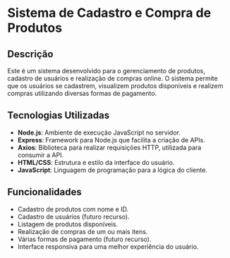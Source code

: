 # Sistema de Cadastro e Compra de Produtos

## Descrição

Este é um sistema desenvolvido para o gerenciamento de produtos, cadastro de usuários e realização de compras online. O sistema permite que os usuários se cadastrem, visualizem produtos disponíveis e realizem compras utilizando diversas formas de pagamento.

## Tecnologias Utilizadas

- **Node.js**: Ambiente de execução JavaScript no servidor.
- **Express**: Framework para Node.js que facilita a criação de APIs.
- **Axios**: Biblioteca para realizar requisições HTTP, utilizada para consumir a API.
- **HTML/CSS**: Estrutura e estilo da interface do usuário.
- **JavaScript**: Linguagem de programação para a lógica do cliente.

## Funcionalidades

- Cadastro de produtos com nome e ID.
- Cadastro de usuários (futuro recurso).
- Listagem de produtos disponíveis.
- Realização de compras de um ou mais itens.
- Várias formas de pagamento (futuro recurso).
- Interface responsiva para uma melhor experiência do usuário.


